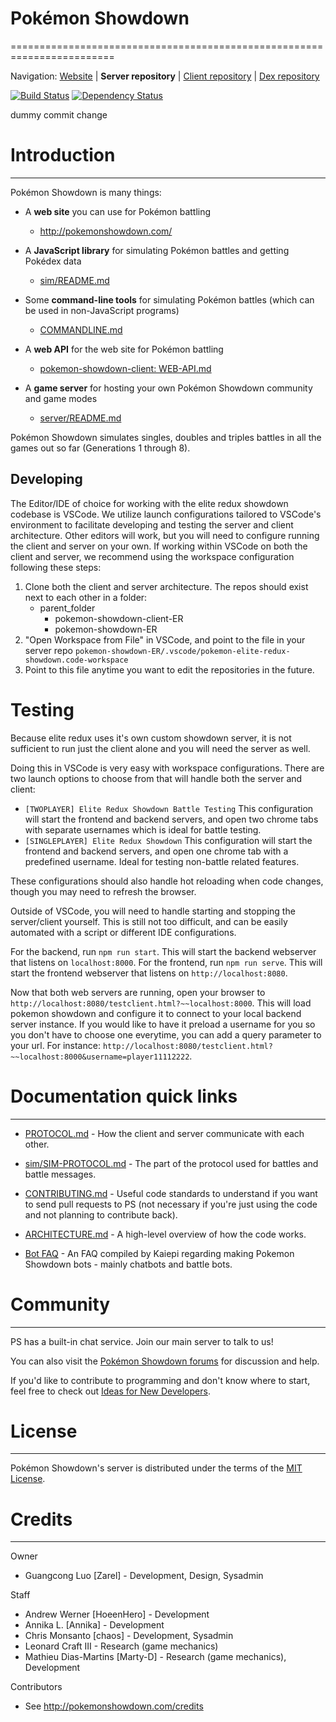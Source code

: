# Pokémon Showdown

========================================================================

Navigation: [Website][1] | **Server repository** | [Client repository][2] | [Dex repository][3]

[1]: http://pokemonshowdown.com/
[2]: https://github.com/smogon/pokemon-showdown-client
[3]: https://github.com/Zarel/Pokemon-Showdown-Dex

[![Build Status](https://github.com/smogon/pokemon-showdown/workflows/Node.js%20CI/badge.svg)](https://github.com/smogon/pokemon-showdown/actions?query=workflow%3A%22Node.js+CI%22)
[![Dependency Status](https://img.shields.io/librariesio/github/smogon/pokemon-showdown)](https://libraries.io/github/smogon/pokemon-showdown)

dummy commit change

# Introduction

---

Pokémon Showdown is many things:

-   A **web site** you can use for Pokémon battling

    -   http://pokemonshowdown.com/

-   A **JavaScript library** for simulating Pokémon battles and getting Pokédex data

    -   [sim/README.md](./sim/README.md)

-   Some **command-line tools** for simulating Pokémon battles (which can be used in non-JavaScript programs)

    -   [COMMANDLINE.md](./COMMANDLINE.md)

-   A **web API** for the web site for Pokémon battling

    -   [pokemon-showdown-client: WEB-API.md](https://github.com/smogon/pokemon-showdown-client/blob/master/WEB-API.md)

-   A **game server** for hosting your own Pokémon Showdown community and game modes

    -   [server/README.md](./server/README.md)

Pokémon Showdown simulates singles, doubles and triples battles in all the games out so far (Generations 1 through 8).

## Developing

The Editor/IDE of choice for working with the elite redux showdown codebase is VSCode.
We utilize launch configurations tailored to VSCode's environment to facilitate developing and testing the server and client architecture.
Other editors will work, but you will need to configure running the client and server on your own.
If working within VSCode on both the client and server, we recommend using the workspace configuration following these steps:

1. Clone both the client and server architecture. The repos should exist next to each other in a folder:
    - parent_folder
        - pokemon-showdown-client-ER
        - pokemon-showdown-ER
2. "Open Workspace from File" in VSCode, and point to the file in your server repo `pokemon-showdown-ER/.vscode/pokemon-elite-redux-showdown.code-workspace`
3. Point to this file anytime you want to edit the repositories in the future.

# Testing

Because elite redux uses it's own custom showdown server, it is not sufficient to run just the client alone and you will need the server as well.

Doing this in VSCode is very easy with workspace configurations.
There are two launch options to choose from that will handle both the server and client:

-   `[TWOPLAYER] Elite Redux Showdown Battle Testing` This configuration will start the frontend and backend servers, and open two chrome tabs with separate usernames which is ideal for battle testing.
-   `[SINGLEPLAYER] Elite Redux Showdown` This configuration will start the frontend and backend servers, and open one chrome tab with a predefined username. Ideal for testing non-battle related features.

These configurations should also handle hot reloading when code changes, though you may need to refresh the browser.

Outside of VSCode, you will need to handle starting and stopping the server/client yourself.
This is still not too difficult, and can be easily automated with a script or different IDE configurations.

For the backend, run `npm run start`. This will start the backend webserver that listens on `localhost:8000`.
For the frontend, run `npm run serve`. This will start the frontend webserver that listens on `http://localhost:8080`.

Now that both web servers are running, open your browser to `http://localhost:8080/testclient.html?~~localhost:8000`.
This will load pokemon showdown and configure it to connect to your local backend server instance.
If you would like to have it preload a username for you so you don't have to choose one everytime, you can add a query parameter to your url.
For instance: `http://localhost:8080/testclient.html?~~localhost:8000&username=player11112222`.

# Documentation quick links

---

-   [PROTOCOL.md][4] - How the client and server communicate with each other.
-   [sim/SIM-PROTOCOL.md][5] - The part of the protocol used for battles and battle messages.
-   [CONTRIBUTING.md][6] - Useful code standards to understand if you want to send pull requests to PS (not necessary if you're just using the code and not planning to contribute back).
-   [ARCHITECTURE.md][7] - A high-level overview of how the code works.
-   [Bot FAQ][8] - An FAQ compiled by Kaiepi regarding making Pokemon Showdown bots - mainly chatbots and battle bots.

    [4]: ./PROTOCOL.md
    [5]: ./sim/SIM-PROTOCOL.md
    [6]: ./CONTRIBUTING.md
    [7]: ./ARCHITECTURE.md
    [8]: https://gist.github.com/Kaiepi/becc5d0ecd576f5e7733b57b4e3fa97e

# Community

---

PS has a built-in chat service. Join our main server to talk to us!

You can also visit the [Pokémon Showdown forums][9] for discussion and help.

[9]: https://www.smogon.com/forums/forums/pok%C3%A9mon-showdown.209/

If you'd like to contribute to programming and don't know where to start, feel free to check out [Ideas for New Developers][10].

[10]: https://github.com/smogon/pokemon-showdown/issues/2444

# License

---

Pokémon Showdown's server is distributed under the terms of the [MIT License][11].

[11]: ./LICENSE

# Credits

---

Owner

-   Guangcong Luo [Zarel] - Development, Design, Sysadmin

Staff

-   Andrew Werner [HoeenHero] - Development
-   Annika L. [Annika] - Development
-   Chris Monsanto [chaos] - Development, Sysadmin
-   Leonard Craft III - Research (game mechanics)
-   Mathieu Dias-Martins [Marty-D] - Research (game mechanics), Development

Contributors

-   See http://pokemonshowdown.com/credits
